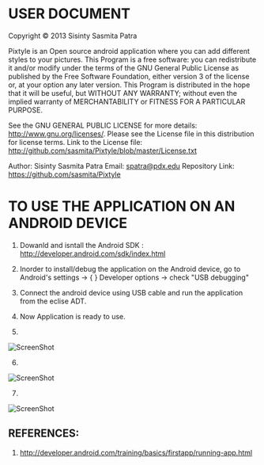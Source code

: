 
USER DOCUMENT
=============
 
 Copyright © 2013 Sisinty Sasmita Patra
 
 Pixtyle is an Open source android application where you can add different styles to your pictures.
 This Program is a free software: you can redistribute it and/or modify under the terms of the GNU 
 General Public License as published by the Free Software Foundation, either version 3 of the 
 license or, at your option any later version. This Program is distributed in the hope that it 
 will be useful, but WITHOUT ANY WARRANTY;  without even the implied warranty of MERCHANTABILITY 
 or FITNESS FOR A PARTICULAR PURPOSE.
  
 See the GNU GENERAL PUBLIC LICENSE for more details: http://www.gnu.org/licenses/.
 Please see the License file in this distribution for license terms.
 Link to the License file: http://github.com/sasmita/Pixtyle/blob/master/License.txt
 
 Author: Sisinty Sasmita Patra
 Email:  spatra@pdx.edu
 Repository Link: https://github.com/sasmita/Pixtyle
 

TO USE THE APPLICATION ON AN ANDROID DEVICE
===========================================

1. Dowanld and isntall the Android SDK : http://developer.android.com/sdk/index.html

2. Inorder to install/debug the application on the Android device, go to 
   Android's settings -> { } Developer options -> check  "USB debugging"
   
3. Connect the android device using USB cable and run the application from the eclise ADT.

4. Now Application is ready to use.

5. 

![ScreenShot](https://raw.github.com/sasmita/Pixtyle/master/Docs/initial.jpg)

6.

![ScreenShot](https://raw.github.com/sasmita/Pixtyle/master/Docs/original.jpg)
  
7.

![ScreenShot](https://raw.github.com/sasmita/Pixtyle/master/Docs/bw.jpg)  


   
 REFERENCES:
 -----------

1. http://developer.android.com/training/basics/firstapp/running-app.html
